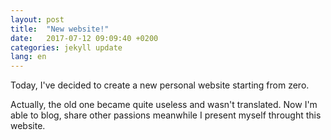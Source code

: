 ```yaml
---
layout: post
title:  "New website!"
date:   2017-07-12 09:09:40 +0200
categories: jekyll update
lang: en
---
```

Today, I've decided to create a new personal website starting from zero.

Actually, the old one became quite useless and wasn't translated.
Now I'm able to blog, share other passions meanwhile I present myself throught this website.
